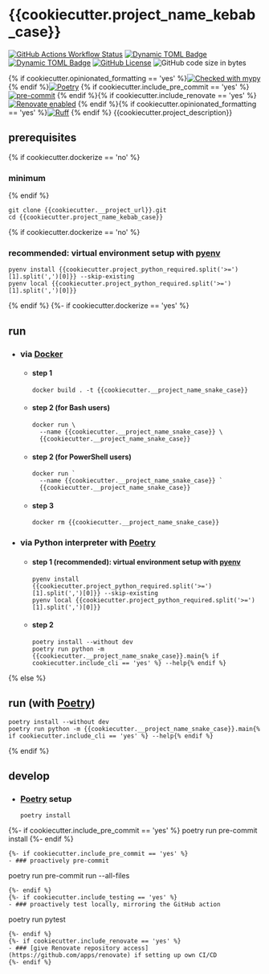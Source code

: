 # {{cookiecutter.project_name_kebab_case}}

[![GitHub Actions Workflow Status](https://img.shields.io/github/actions/workflow/status/atloo1/{{cookiecutter.project_name_kebab_case}}/ci.yaml)](https://github.com/atloo1/{{cookiecutter.project_name_kebab_case}}/actions/workflows/ci.yaml?query=branch%3Amain)
[![Dynamic TOML Badge](https://img.shields.io/badge/dynamic/toml?url=https%3A%2F%2Fraw.githubusercontent.com%2Fatloo1%2F{{cookiecutter.project_name_kebab_case}}%2Frefs%2Fheads%2Fmain%2Fpyproject.toml&query=%24.tool.poetry.dependencies.python&label=python)](https://github.com/atloo1/{{cookiecutter.project_name_kebab_case}}/blob/main/pyproject.toml)
[![Dynamic TOML Badge](https://img.shields.io/badge/dynamic/toml?url=https%3A%2F%2Fraw.githubusercontent.com%2Fatloo1%2F{{cookiecutter.project_name_kebab_case}}%2Frefs%2Fheads%2Fmain%2Fpyproject.toml&query=%24.tool.poetry.version&label=version)](https://github.com/atloo1/{{cookiecutter.project_name_kebab_case}}/blob/main/pyproject.toml)
[![GitHub License](https://img.shields.io/github/license/atloo1/{{cookiecutter.project_name_kebab_case}})](https://github.com/atloo1/{{cookiecutter.project_name_kebab_case}}/blob/main/LICENSE)
![GitHub code size in bytes](https://img.shields.io/github/languages/code-size/atloo1/{{cookiecutter.project_name_kebab_case}})

{% if cookiecutter.opinionated_formatting == 'yes' %}[![Checked with mypy](https://www.mypy-lang.org/static/mypy_badge.svg)](https://mypy-lang.org/)
{% endif %}[![Poetry](https://img.shields.io/endpoint?url=https://python-poetry.org/badge/v0.json)](https://python-poetry.org/)
{% if cookiecutter.include_pre_commit == 'yes' %}[![pre-commit](https://img.shields.io/badge/pre--commit-enabled-brightgreen?logo=pre-commit&logoColor=white)](https://github.com/pre-commit/pre-commit)
{% endif %}{% if cookiecutter.include_renovate == 'yes' %}[![Renovate enabled](https://img.shields.io/badge/renovate-enabled-brightgreen.svg)](https://renovatebot.com/)
{% endif %}{% if cookiecutter.opinionated_formatting == 'yes' %}[![Ruff](https://img.shields.io/endpoint?url=https://raw.githubusercontent.com/astral-sh/ruff/main/assets/badge/v2.json)](https://github.com/astral-sh/ruff)
{% endif %}
{{cookiecutter.project_description}}

## prerequisites
{% if cookiecutter.dockerize == 'no' %}
### minimum
{% endif %}
```
git clone {{cookiecutter.__project_url}}.git
cd {{cookiecutter.project_name_kebab_case}}
```
{% if cookiecutter.dockerize == 'no' %}
### recommended: virtual environment setup with [pyenv](https://github.com/pyenv/pyenv?tab=readme-ov-file#installation)

```
pyenv install {{cookiecutter.project_python_required.split('>=')[1].split(',')[0]}} --skip-existing
pyenv local {{cookiecutter.project_python_required.split('>=')[1].split(',')[0]}}
```
{% endif %}
{%- if cookiecutter.dockerize == 'yes' %}
## run

- ### via [Docker](https://docs.docker.com/get-started/get-docker/)
  - #### step 1
    ```
    docker build . -t {{cookiecutter.__project_name_snake_case}}
    ```
  - #### step 2 (for Bash users)
    ```
    docker run \
      --name {{cookiecutter.__project_name_snake_case}} \
      {{cookiecutter.__project_name_snake_case}}
    ```
  - #### step 2 (for PowerShell users)
    ```
    docker run `
      --name {{cookiecutter.__project_name_snake_case}} `
      {{cookiecutter.__project_name_snake_case}}
    ```
  - #### step 3
    ```
    docker rm {{cookiecutter.__project_name_snake_case}}
    ```
- ### via Python interpreter with [Poetry](https://python-poetry.org/docs/#installing-with-pipx)
  - #### step 1 (recommended): virtual environment setup with [pyenv](https://github.com/pyenv/pyenv?tab=readme-ov-file#installation)
    ```
    pyenv install {{cookiecutter.project_python_required.split('>=')[1].split(',')[0]}} --skip-existing
    pyenv local {{cookiecutter.project_python_required.split('>=')[1].split(',')[0]}}
    ```
  - #### step 2
    ```
    poetry install --without dev
    poetry run python -m {{cookiecutter.__project_name_snake_case}}.main{% if cookiecutter.include_cli == 'yes' %} --help{% endif %}
    ```
{% else %}
## run (with [Poetry](https://python-poetry.org/docs/#installing-with-pipx))

```
poetry install --without dev
poetry run python -m {{cookiecutter.__project_name_snake_case}}.main{% if cookiecutter.include_cli == 'yes' %} --help{% endif %}
```
{% endif %}
## develop

- ### [Poetry](https://python-poetry.org/docs/#installing-with-pipx) setup
  ```
  poetry install
{%- if cookiecutter.include_pre_commit == 'yes' %}
  poetry run pre-commit install
{%- endif %}
  ```
{%- if cookiecutter.include_pre_commit == 'yes' %}
- ### proactively pre-commit
  ```
  poetry run pre-commit run --all-files
  ```
{%- endif %}
{%- if cookiecutter.include_testing == 'yes' %}
- ### proactively test locally, mirroring the GitHub action
  ```
  poetry run pytest
  ```
{%- endif %}
{%- if cookiecutter.include_renovate == 'yes' %}
- ### [give Renovate repository access](https://github.com/apps/renovate) if setting up own CI/CD
{%- endif %}
